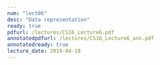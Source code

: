 ```yaml
---
num: "lect06"
desc: "Data representation"
ready: true
pdfurl: /lectures/CS16_Lecture6.pdf
annotatedpdfurl: /lectures/CS16_Lecture6_ann.pdf
annotatedready: true
lecture_date: 2019-04-18
---
```


<!-- 

# Topics

<https://github.com/ucsb-cs16-f18-nichols/code-from-class/tree/master/10-18>

* Separate compilation with Makefiles [read about Makefile](https://foo.cs.ucsb.edu/16wiki/index.php/C%2B%2B:_Separate_Compilation_and_Makefiles)

## Data and number representation

* Positional encoding: binary, hex, decimal
* Internal vs. external representation
* Conversion between different representations
* Key ideas: bits can represent ANYTHING. With n bits we can represent at most 2^N things
* Apply above rule to represent characters (ASCII), unicode, colors ....
* The data type of a variable determines its representation in memory AND the number of bits used to store each variable

-->